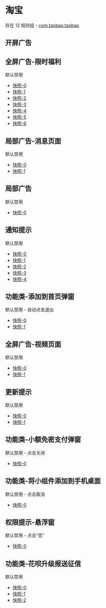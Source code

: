 # 淘宝

存在 12 规则组 - [com.taobao.taobao](/src/apps/com.taobao.taobao.ts)

## 开屏广告

## 全屏广告-限时福利

默认禁用

- [快照-0](https://i.gkd.li/import/12642792)
- [快照-1](https://i.gkd.li/import/13180826)
- [快照-2](https://i.gkd.li/import/12648734)
- [快照-3](https://i.gkd.li/import/12648746)
- [快照-4](https://i.gkd.li/import/13198239)
- [快照-5](https://i.gkd.li/import/13198052)
- [快照-6](https://i.gkd.li/import/13249418)

## 局部广告-消息页面

默认禁用

- [快照-0](https://i.gkd.li/import/12642795)
- [快照-1](https://i.gkd.li/import/13197877)

## 局部广告

默认禁用

- [快照-0](https://i.gkd.li/import/13521702)

## 通知提示

默认禁用

- [快照-0](https://i.gkd.li/import/13197594)
- [快照-1](https://i.gkd.li/import/13222946)
- [快照-2](https://i.gkd.li/import/13438404)
- [快照-3](https://i.gkd.li/import/13446901)
- [快照-4](https://i.gkd.li/import/13455424)

## 功能类-添加到首页弹窗

默认禁用 - 自动点击退出

- [快照-0](https://i.gkd.li/import/13197553)
- [快照-1](https://i.gkd.li/import/13197546)

## 全屏广告-视频页面

默认禁用

- [快照-0](https://i.gkd.li/import/12642813)
- [快照-1](https://i.gkd.li/import/12642798)

## 更新提示

默认禁用

- [快照-0](https://i.gkd.li/import/13336760)
- [快照-1](https://i.gkd.li/import/13695520)

## 功能类-小额免密支付弹窗

默认禁用 - 点击关闭

- [快照-0](https://i.gkd.li/import/13438414)

## 功能类-将小组件添加到手机桌面

默认禁用 - 点击取消

- [快照-0](https://i.gkd.li/import/13598578)

## 权限提示-悬浮窗

默认禁用 - 点击“否”

- [快照-0](https://i.gkd.li/import/13588165)

## 功能类-花呗升级报送征信

默认禁用

- [快照-0](https://i.gkd.li/import/13628020)
- [快照-1](https://i.gkd.li/import/13691864)
- [快照-2](https://i.gkd.li/import/13898735)
